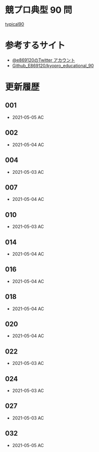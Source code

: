 # 競プロ典型 90 問
[typical90](https://atcoder.jp/contests/typical90)

# 参考するサイト
 - [@e869120のTwitter アカウント](https://twitter.com/e869120)
 - [Github_E869120/kyopro_educational_90](https://github.com/E869120/kyopro_educational_90/tree/main/editorial)

# 更新履歴

## 001
 - 2021-05-05 AC  

## 002
 - 2021-05-04 AC  

## 004
 - 2021-05-03 AC  

## 007
 - 2021-05-04 AC  

## 010
 - 2021-05-03 AC  

## 014
 - 2021-05-04 AC  

## 016
 - 2021-05-04 AC  

## 018
 - 2021-05-04 AC  

## 020
 - 2021-05-04 AC  

## 022
 - 2021-05-03 AC  

## 024
 - 2021-05-03 AC  

## 027
 - 2021-05-03 AC  

## 032
 - 2021-05-05 AC  